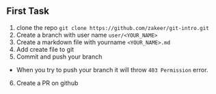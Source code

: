 ## First Task

1. clone the repo
  `git clone https://github.com/zakeer/git-intro.git`
2. Create a branch with user name `user/<YOUR_NAME>`
3. Create a markdown file with yourname `<YOUR_NAME>.md`
4. Add create file to git
5. Commit and push your branch 
  - When you try to push your branch it will throw `403 Permission` error. 
6. Create a PR on github
